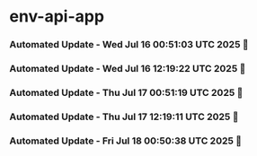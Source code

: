 # env-api-app

### Automated Update - Wed Jul 16 00:51:03 UTC 2025 🚀


### Automated Update - Wed Jul 16 12:19:22 UTC 2025 🚀


### Automated Update - Thu Jul 17 00:51:19 UTC 2025 🚀


### Automated Update - Thu Jul 17 12:19:11 UTC 2025 🚀


### Automated Update - Fri Jul 18 00:50:38 UTC 2025 🚀
